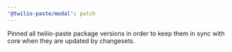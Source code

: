 ```yaml
---
'@twilio-paste/modal': patch
---
```


Pinned all twilio-paste package versions in order to keep them in sync with core when they are updated by changesets.
